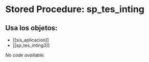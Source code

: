 # Stored Procedure: sp_tes_inting

## Usa los objetos:
- [[sis_aplicacion]]
- [[sp_tes_inting3]]

*No code available.*
